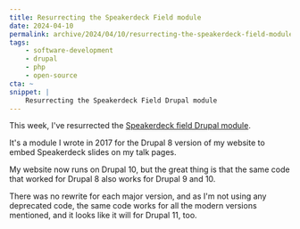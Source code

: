 ```yaml
---
title: Resurrecting the Speakerdeck Field module
date: 2024-04-10
permalink: archive/2024/04/10/resurrecting-the-speakerdeck-field-module
tags:
    - software-development
    - drupal
    - php
    - open-source
cta: ~
snippet: |
    Resurrecting the Speakerdeck Field Drupal module
---
```


This week, I've resurrected the [Speakerdeck field Drupal module][module].

It's a module I wrote in 2017 for the Drupal 8 version of my website to embed Speakerdeck slides on my talk pages.

My website now runs on Drupal 10, but the great thing is that the same code that worked for Drupal 8 also works for Drupal 9 and 10.

There was no rewrite for each major version, and as I'm not using any deprecated code, the same code works for all the modern versions mentioned, and it looks like it will for Drupal 11, too.

[module]: https://www.drupal.org/project/speakerdeck_field
